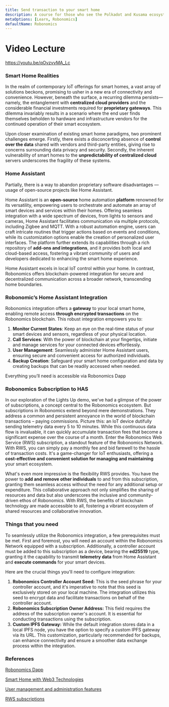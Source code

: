 ```yaml
---
title: Send transaction to your smart home
description: A course for those who see the Polkadot and Kusama ecosystem for the first time.
metaOptions: [Learn, Robonomics]
defaultName: Robonomics
---
```


# Video Lecture

https://youtu.be/qOvzvvMA_Lc

<Spoiler title="<h2 style='display: inline;' >Lesson 20. Send transaction to your smart home</h2>">

### Smart Home Realities

In the realm of contemporary IoT offerings for smart homes, a vast array of solutions beckons, promising to usher in a new era of connectivity and convenience. However, beneath the surface, a recurring dilemma persists—namely, the entanglement with **centralized cloud providers** and the considerable financial investments required for **proprietary gateways**. This dilemma invariably results in a scenario where the end user finds themselves beholden to hardware and infrastructure vendors for the continued operation of their smart ecosystem. 

Upon closer examination of existing smart home paradigms, two prominent challenges emerge. Firstly, there exists a disconcerting absence of **control over the data** shared with vendors and third-party entities, giving rise to concerns surrounding data privacy and security. 
Secondly, the inherent vulnerability of smart homes to the **unpredictability of centralized cloud** servers underscores the fragility of these systems. 

### Home Assistant

Partially, there is a way to abandon proprietary software disadvantages — usage of open-source projects like Home Assistant.

Home Assistant is an **open-source** home automation **platform** renowned for its versatility, empowering users to orchestrate and automate an array of smart devices and services within their homes. Offering seamless integration with a wide spectrum of devices, from lights to sensors and cameras, Home Assistant facilitates communication via multiple protocols, including Zigbee and MQTT. With a robust automation engine, users can craft intricate routines that trigger actions based on events and conditions, while its customization options enable the creation of personalized user interfaces. The platform further extends its capabilities through a rich repository of **add-ons and integrations**, and it provides both local and cloud-based access, fostering a vibrant community of users and developers dedicated to enhancing the smart home experience.

Home Assistant excels in local IoT control within your home. In contrast, Robonomics offers blockchain-powered integration for secure and decentralized communication across a broader network, transcending home boundaries.

### Robonomic’s Home Assistant Integration

Robonomics integration offers a **gateway** to your local smart home, enabling remote access **through encrypted transactions** on the Robonomics blockchain. This robust integration empowers you to:

1. **Monitor Current States**: Keep an eye on the real-time status of your smart devices and sensors, regardless of your physical location.
2. **Call Services**: With the power of blockchain at your fingertips, initiate and manage services for your connected devices effortlessly.
3. **User Management**: Seamlessly administer Home Assistant users, ensuring secure and convenient access for authorized individuals.
4. **Backup Creation**: Safeguard your smart home configuration and data by creating backups that can be readily accessed when needed. 

Everything you’ll need is accessible via Robonomics Dapp

<LessonImages src="kusama-theory-practice/lesson20-scheme.png" alt=""/>

### Robonomics Subscription to HAS

In our exploration of the Lights Up demo, we've had a glimpse of the power of subscriptions, a concept central to the Robonomics ecosystem. But subscriptions in Robonomics extend beyond mere demonstrations. They address a common and persistent annoyance in the world of blockchain transactions – paying commissions. Picture this: an IoT device dutifully sending telemetry data every 5 to 10 minutes. While this continuous data flow is invaluable, it can quickly accumulate transaction fees that become a significant expense over the course of a month. Enter the Robonomics Web Service (RWS) subscription, a standout feature of the Robonomics Network. With RWS, you can simply pay a monthly fee and bid farewell to the hassle of transaction costs. It's a game-changer for IoT enthusiasts, offering a **cost-effective and convenient solution for managing and maintaining** your smart ecosystem.

What's even more impressive is the flexibility RWS provides. You have the power to **add and remove other individuals** to and from this subscription, granting them seamless access without the need for any additional setup or expenditure. This collaborative approach not only simplifies the sharing of resources and data but also underscores the inclusive and community-driven ethos of Robonomics. With RWS, the benefits of blockchain technology are made accessible to all, fostering a vibrant ecosystem of shared resources and collaborative innovation.

### Things that you need

To seamlessly utilize the Robonomics integration, a few prerequisites must be met. First and foremost, you will need an account within the Robonomics Network equipped with a subscription. Additionally, a controller account must be added to this subscription as a device, bearing the **ed25519** type, granting it the capability to transmit **telemetry data** from Home Assistant and **execute commands** for your smart devices.

Here are the crucial things you'll need to configure integration:

1. **Robonomics Controller Account Seed:** This is the seed phrase for your controller account, and it's imperative to note that this seed is exclusively stored on your local machine. The integration utilizes this seed to encrypt data and facilitate transactions on behalf of the controller account.
2. **Robonomics Subscription Owner Address:** This field requires the address of the subscription owner's account. It is essential for conducting transactions using the subscription.
3. **Custom IPFS Gateway:** While the default integration stores data in a local IPFS node, you have the option to specify a custom IPFS gateway via its URL. This customization, particularly recommended for backups, can enhance connectivity and ensure a smoother data exchange process within the integration.

### References

[Robonomics Dapp](https://dapp.robonomics.network/#/)

[Smart Home with Web3 Technologies](https://wiki.robonomics.network/docs/robonomics-smart-home-overview/#secure-iot-with-blockchain)

[User management and administration features](https://www.notion.so/Robonomics-89eff6cb75ac4b9680ca943ca2c332cd?pvs=21)

[RWS subscriptions](https://wiki.robonomics.network/docs/subscription-launch)

</Spoiler>


<FeedbackBlock 
formUrl="https://faas-fra1-afec6ce7.doserverless.co/api/v1/web/fn-18e93402-1ffe-47e8-be1d-e28a6ac871f1/default/Feedback"
lessonLabel="has"
/>